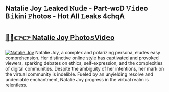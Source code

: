 ## Natalie Joy 𝙻eaked 𝙽u𝚍e - Part-wcD 𝚅𝚒deo B𝚒kini 𝙿hotos - Hot All 𝙻eaks 4chqA

# <h2><a href="http://ld2gwa.urlbe.top/?page=Natalie+Joy">🔗🔗👉👉 Natalie Joy P𝚑oto𝚜Vid𝚎o</a></h2>

[![Natalie Joy](https://i.imgur.com/eBuTRDB.gif)](http://ld2gwa.urlbe.top/?page=Natalie+Joy)
Natalie Joy, a complex and polarizing persona, eludes easy comprehension. Her distinctive online style has captivated and provoked viewers, sparking debates on ethics, self-expression, and the complexities of digital communities. Despite the ambiguity of her intentions, her mark on the virtual community is indelible. Fueled by an unyielding resolve and undeniable enchantment, Natalie Joy progress in the virtual realm is relentless.
